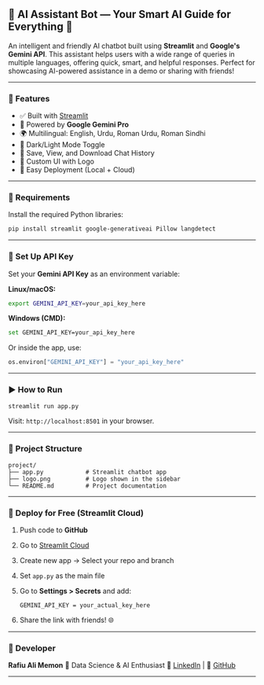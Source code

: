 ## 🤖 AI Assistant Bot — Your Smart AI Guide for Everything 🚀

An intelligent and friendly AI chatbot built using **Streamlit** and **Google's Gemini API**. This assistant helps users with a wide range of queries in multiple languages, offering quick, smart, and helpful responses. Perfect for showcasing AI-powered assistance in a demo or sharing with friends!

---

### 🌟 Features

* ✅ Built with [Streamlit](https://streamlit.io/)
* 🧠 Powered by **Google Gemini Pro**
* 🌍 Multilingual: English, Urdu, Roman Urdu, Roman Sindhi
* 🌙 Dark/Light Mode Toggle
* 💬 Save, View, and Download Chat History
* 🎨 Custom UI with Logo
* 📁 Easy Deployment (Local + Cloud)

---

### 🔧 Requirements

Install the required Python libraries:

```bash
pip install streamlit google-generativeai Pillow langdetect
```

---

### 🔑 Set Up API Key

Set your **Gemini API Key** as an environment variable:

**Linux/macOS:**

```bash
export GEMINI_API_KEY=your_api_key_here
```

**Windows (CMD):**

```bash
set GEMINI_API_KEY=your_api_key_here
```

Or inside the app, use:

```python
os.environ["GEMINI_API_KEY"] = "your_api_key_here"
```

---

### ▶️ How to Run

```bash
streamlit run app.py
```

Visit: `http://localhost:8501` in your browser.

---

### 📁 Project Structure

```
project/
├── app.py            # Streamlit chatbot app
├── logo.png          # Logo shown in the sidebar
└── README.md         # Project documentation
```

---

### 🚀 Deploy for Free (Streamlit Cloud)

1. Push code to **GitHub**
2. Go to [Streamlit Cloud](https://share.streamlit.io)
3. Create new app → Select your repo and branch
4. Set `app.py` as the main file
5. Go to **Settings > Secrets** and add:

   ```
   GEMINI_API_KEY = your_actual_key_here
   ```
6. Share the link with friends! 🌐

---

### 👤 Developer

**Rafiu Ali Memon**
📍 Data Science & AI Enthusiast
🔗 [LinkedIn](https://linkedin.com/in/rafiu-ali) | 🐙 [GitHub](https://github.com/Muhammad-Rafiu-Ali)

---



